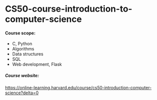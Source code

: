 # CS50-course-introduction-to-computer-science

#### Course scope:
* C, Python
* Algorithms
* Data structures
* SQL
* Web development, Flask

##### Course website:
https://online-learning.harvard.edu/course/cs50-introduction-computer-science?delta=0
